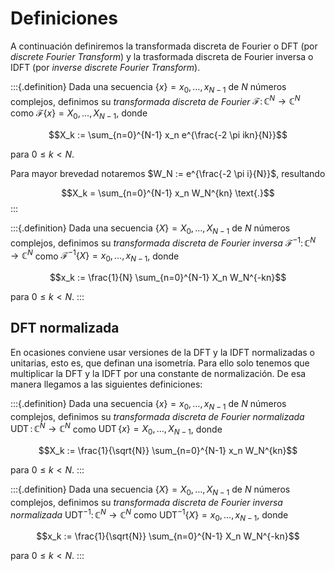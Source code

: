 # Definiciones

A continuación definiremos la transformada discreta de Fourier o DFT (por *discrete Fourier Transform*) y la trasformada discreta de Fourier inversa o IDFT (por *inverse discrete Fourier Transform*).

:::{.definition}
Dada una secuencia $\{x\}=x_0, \dots, x_{N-1}$ de $N$ números complejos, definimos su *transformada discreta de Fourier* $\mathcal{F} \colon \mathbb{C}^N \to \mathbb{C}^N$ como $\mathcal{F}\{x\}= X_0, \dots, X_{N-1}$, donde

$$X_k := \sum_{n=0}^{N-1} x_n e^{\frac{-2 \pi ikn}{N}}$$

para $0 \leq k < N$.

Para mayor brevedad notaremos $W_N := e^{\frac{-2 \pi i}{N}}$, resultando

$$X_k = \sum_{n=0}^{N-1} x_n W_N^{kn} \text{.}$$
:::

:::{.definition}
Dada una secuencia $\{X\}=X_0, \dots, X_{N-1}$ de $N$ números complejos, definimos su *transformada discreta de Fourier inversa* $\mathcal{F}^{-1} \colon \mathbb{C}^N \to \mathbb{C}^N$ como $\mathcal{F}^{-1}\{X\}= x_0, \dots, x_{N-1}$, donde

$$x_k := \frac{1}{N} \sum_{n=0}^{N-1} X_n W_N^{-kn}$$

para $0 \leq k < N$.
:::

## DFT normalizada

En ocasiones conviene usar versiones de la DFT y la IDFT normalizadas o unitarias, esto es, que definan una isometría. Para ello solo tenemos que multiplicar la DFT y la IDFT por una constante de normalización. De esa manera llegamos a las siguientes definiciones:

:::{.definition}
Dada una secuencia $\{x\}=x_0, \dots, x_{N-1}$ de $N$ números complejos, definimos su *transformada discreta de Fourier normalizada* $\operatorname{UDT} \colon \mathbb{C}^N \to \mathbb{C}^N$ como $\operatorname{UDT}\{x\}= X_0, \dots, X_{N-1}$, donde

$$X_k := \frac{1}{\sqrt{N}} \sum_{n=0}^{N-1} x_n W_N^{kn}$$

para $0 \leq k < N$.
:::

:::{.definition}
Dada una secuencia $\{X\}=X_0, \dots, X_{N-1}$ de $N$ números complejos, definimos su *transformada discreta de Fourier inversa normalizada* $\operatorname{UDT}^{-1} \colon \mathbb{C}^N \to \mathbb{C}^N$ como $\operatorname{UDT}^{-1}\{X\}= x_0, \dots, x_{N-1}$, donde

$$x_k := \frac{1}{\sqrt{N}} \sum_{n=0}^{N-1} X_n W_N^{-kn}$$

para $0 \leq k < N$.
:::
